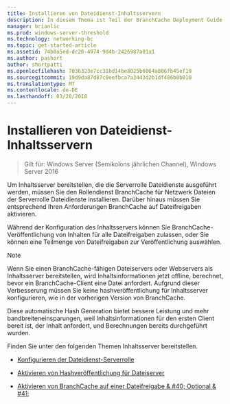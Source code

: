 ```yaml
---
title: Installieren von Dateidienst-Inhaltsservern
description: In diesem Thema ist Teil der BranchCache Deployment Guide für Windows Server 2016, der veranschaulicht, wie Sie BranchCache im verteilten und gehosteter cachemodi zum Optimieren der WAN-Bandbreite in Zweigstellen bereitstellen
manager: brianlic
ms.prod: windows-server-threshold
ms.technology: networking-bc
ms.topic: get-started-article
ms.assetid: 74b0a5ed-dc20-4974-9d4b-2426987a01a1
ms.author: pashort
author: shortpatti
ms.openlocfilehash: 7036323e7cc31bd14be8025b6064a806fb45ef19
ms.sourcegitcommit: 19d9da87d87c9eefbca7a3443d2b1df486b0b010
ms.translationtype: MT
ms.contentlocale: de-DE
ms.lasthandoff: 03/28/2018
---
```

# <a name="install-file-services-content-servers"></a>Installieren von Dateidienst-Inhaltsservern

>Gilt für: Windows Server (Semikolons jährlichen Channel), Windows Server 2016

Um Inhaltsserver bereitstellen, die die Serverrolle Dateidienste ausgeführt werden, müssen Sie den Rollendienst BranchCache für Netzwerk Dateien der Serverrolle Dateidienste installieren. Darüber hinaus müssen Sie entsprechend Ihren Anforderungen BranchCache auf Dateifreigaben aktivieren.  
  
Während der Konfiguration des Inhaltsservers können Sie BranchCache-Veröffentlichung von Inhalten für alle Dateifreigaben zulassen, oder Sie können eine Teilmenge von Dateifreigaben zur Veröffentlichung auswählen.  
  
> [!NOTE]  
> Wenn Sie einen BranchCache-fähigen Dateiservers oder Webservers als Inhaltsserver bereitstellen, wird Inhaltsinformationen jetzt offline, berechnet, bevor ein BranchCache-Client eine Datei anfordert. Aufgrund dieser Verbesserung müssen Sie keine hashveröffentlichung für Inhaltsserver konfigurieren, wie in der vorherigen Version von BranchCache.  
>   
> Diese automatische Hash Generation bietet bessere Leistung und mehr bandbreiteneinsparungen, weil Inhaltsinformationen für den ersten Client bereit ist, der Inhalt anfordert, und Berechnungen bereits durchgeführt wurden.  
  
Finden Sie unter den folgenden Themen Inhaltsserver bereitstellen.  
  
-   [Konfigurieren der Dateidienst-Serverrolle](../../branchcache/deploy/Configure-the-File-Services-server-role.md)  
  
-   [Aktivieren von Hashveröffentlichung für Dateiserver](../../branchcache/deploy/Enable-Hash-Publication-for-File-Servers.md)  
  
-   [Aktivieren von BranchCache auf einer Dateifreigabe & #40; Optional & #41;](../../branchcache/deploy/enable-bc-on-file-share.md)  
  


